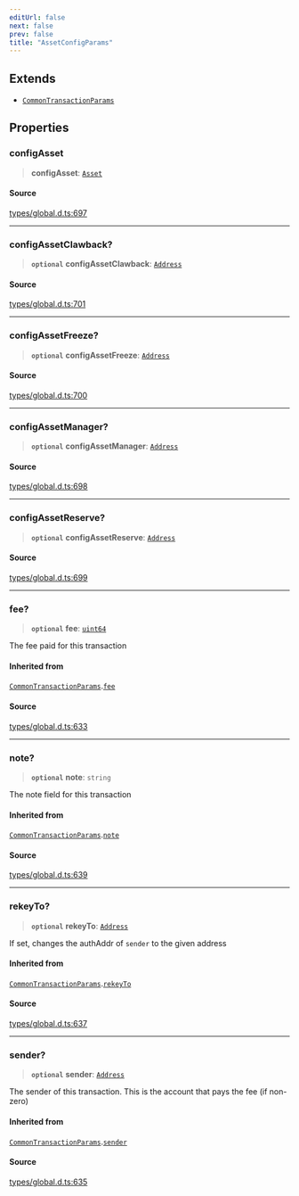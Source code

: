 ```yaml
---
editUrl: false
next: false
prev: false
title: "AssetConfigParams"
---
```


## Extends

- [`CommonTransactionParams`](CommonTransactionParams.md)

## Properties

### configAsset

> **configAsset**: [`Asset`](../classes/Asset.md)

#### Source

[types/global.d.ts:697](https://github.com/algorandfoundation/tealscript/blob/e015f8b0/types/global.d.ts#L697)

***

### configAssetClawback?

> **`optional`** **configAssetClawback**: [`Address`](../classes/Address.md)

#### Source

[types/global.d.ts:701](https://github.com/algorandfoundation/tealscript/blob/e015f8b0/types/global.d.ts#L701)

***

### configAssetFreeze?

> **`optional`** **configAssetFreeze**: [`Address`](../classes/Address.md)

#### Source

[types/global.d.ts:700](https://github.com/algorandfoundation/tealscript/blob/e015f8b0/types/global.d.ts#L700)

***

### configAssetManager?

> **`optional`** **configAssetManager**: [`Address`](../classes/Address.md)

#### Source

[types/global.d.ts:698](https://github.com/algorandfoundation/tealscript/blob/e015f8b0/types/global.d.ts#L698)

***

### configAssetReserve?

> **`optional`** **configAssetReserve**: [`Address`](../classes/Address.md)

#### Source

[types/global.d.ts:699](https://github.com/algorandfoundation/tealscript/blob/e015f8b0/types/global.d.ts#L699)

***

### fee?

> **`optional`** **fee**: [`uint64`](../type-aliases/uint64.md)

The fee paid for this transaction

#### Inherited from

[`CommonTransactionParams`](CommonTransactionParams.md).[`fee`](CommonTransactionParams.md#fee)

#### Source

[types/global.d.ts:633](https://github.com/algorandfoundation/tealscript/blob/e015f8b0/types/global.d.ts#L633)

***

### note?

> **`optional`** **note**: `string`

The note field for this transaction

#### Inherited from

[`CommonTransactionParams`](CommonTransactionParams.md).[`note`](CommonTransactionParams.md#note)

#### Source

[types/global.d.ts:639](https://github.com/algorandfoundation/tealscript/blob/e015f8b0/types/global.d.ts#L639)

***

### rekeyTo?

> **`optional`** **rekeyTo**: [`Address`](../classes/Address.md)

If set, changes the authAddr of `sender` to the given address

#### Inherited from

[`CommonTransactionParams`](CommonTransactionParams.md).[`rekeyTo`](CommonTransactionParams.md#rekeyto)

#### Source

[types/global.d.ts:637](https://github.com/algorandfoundation/tealscript/blob/e015f8b0/types/global.d.ts#L637)

***

### sender?

> **`optional`** **sender**: [`Address`](../classes/Address.md)

The sender of this transaction. This is the account that pays the fee (if non-zero)

#### Inherited from

[`CommonTransactionParams`](CommonTransactionParams.md).[`sender`](CommonTransactionParams.md#sender)

#### Source

[types/global.d.ts:635](https://github.com/algorandfoundation/tealscript/blob/e015f8b0/types/global.d.ts#L635)
